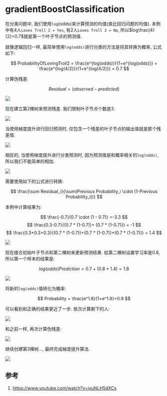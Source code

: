 # gradientBoostClassification

在分类问题中, 我们使用`log`(odds)来计算预测的均值(类比回归问题的均值). 本例中有4人`Loves Troll 2 = Yes`, 有2人`Loves Troll 2 = No`, 所以$log\frac{4}{2}=0.7$就是第一个叶子节点的预测值.

就像逻辑回归一样, 最简单使用`log(odds)`进行分类的方法是将其转换为概率, 公式如下:

$$ ProbabilityOfLovingTroll2 = \frac{e^{log(odds)}}{1+e^{log(odds)}}  = \frac{e^{log(4/2)}}{1+e^{log(4/2)}} = 0.7 $$

计算伪残差:

$$ Residual = (observed - predicted) $$

![](./../%E6%A2%AF%E5%BA%A6%E6%8F%90%E5%8D%87_%E5%88%86%E7%B1%BB/2.gif)


现在建立第2棵树来预测残差. 我们限制叶子节点个数是3.


![](./../%E6%A2%AF%E5%BA%A6%E6%8F%90%E5%8D%87_%E5%88%86%E7%B1%BB/3.gif)


当使用梯度提升进行回归预测时, 仅包含一个残差的叶子节点的输出值就是那个残差值.


![](./../%E6%A2%AF%E5%BA%A6%E6%8F%90%E5%8D%87_%E5%88%86%E7%B1%BB/4.png)

相反的, 当使用梯度提升进行分类预测时, 因为预测值是和概率相关的`log(odds)`, 所以我们不能简单的相加.

![](./../%E6%A2%AF%E5%BA%A6%E6%8F%90%E5%8D%87_%E5%88%86%E7%B1%BB/5.png)

需要使用如下的公式进行转换:

$$ \frac{\sum Residual_i}{\sum(Previous Probability_i \cdot (1-Previous Probability_i))} $$

本例中计算结果为:

$$ \frac{-0.7}{0.7 \cdot (1 - 0.7)} =-3.3 $$
$$ \frac{0.3-0.7}{(0.7 * (1-0.7))+ (0.7 * (1-0.7))} = -1 $$
$$ \frac{0.3+0.3+0.3}{(0.7 * (1-0.7))+(0.7 * (1-0.7))+(0.7 * (1-0.7))} = 1.4 $$

![](./../%E6%A2%AF%E5%BA%A6%E6%8F%90%E5%8D%87_%E5%88%86%E7%B1%BB/6.png)


现在接合初始叶子节点和第二棵树来更新预测结果. 给第二棵树设置学习率是0.8, 所以第一个样本的结果是:

$$ log(odds)Prediction = 0.7+(0.8*1.4)= 1.8 $$

![](./../%E6%A2%AF%E5%BA%A6%E6%8F%90%E5%8D%87_%E5%88%86%E7%B1%BB/7.png)

将新的`log(odds)`值转化为概率:

$$ Probability = \frac{e^1.8}{1+e^1.8}=0.9 $$

可以看到和正确的结果更近了一步. 依次计算剩下的人:

![](./../%E6%A2%AF%E5%BA%A6%E6%8F%90%E5%8D%87_%E5%88%86%E7%B1%BB/8.png)


和之前一样, 再次计算伪残差:

![](./../%E6%A2%AF%E5%BA%A6%E6%8F%90%E5%8D%87_%E5%88%86%E7%B1%BB/9.png)

继续创建第3棵树..., 最终完成梯度提升算法.

![](./../%E6%A2%AF%E5%BA%A6%E6%8F%90%E5%8D%87_%E5%88%86%E7%B1%BB/10.gif)


## 参考
1. https://www.youtube.com/watch?v=jxuNLH5dXCs










